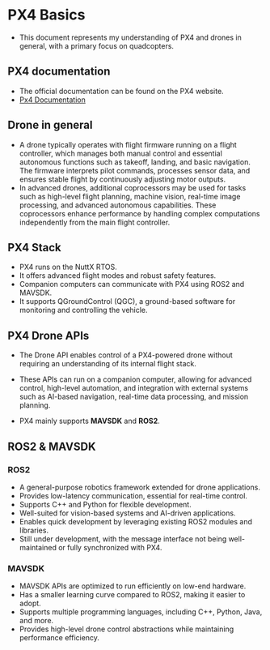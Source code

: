 # PX4 Basics
- This document represents my understanding of PX4 and drones in general, with a primary focus on quadcopters.

## PX4 documentation
- The official documentation can be found on the PX4 website.
- [Px4 Documentation](https://docs.px4.io/main/en/getting_started/px4_basic_concepts.html)

## Drone in general
- A drone typically operates with flight firmware running on a flight controller, which manages both manual control and essential autonomous functions such as takeoff, landing, and basic navigation. The firmware interprets pilot commands, processes sensor data, and ensures stable flight by continuously adjusting motor outputs.
- In advanced drones, additional coprocessors may be used for tasks such as high-level flight planning, machine vision, real-time image processing, and advanced autonomous capabilities. These coprocessors enhance performance by handling complex computations independently from the main flight controller.

## PX4 Stack
- PX4 runs on the NuttX RTOS.  
- It offers advanced flight modes and robust safety features.  
- Companion computers can communicate with PX4 using ROS2 and MAVSDK.  
- It supports QGroundControl (QGC), a ground-based software for monitoring and controlling the vehicle.

## PX4 Drone APIs
- The Drone API enables control of a PX4-powered drone without requiring an understanding of its internal flight stack.  
- These APIs can run on a companion computer, allowing for advanced control, high-level automation, and integration with external systems such as AI-based navigation, real-time data processing, and mission planning.

- PX4 mainly supports **MAVSDK** and **ROS2**. 

## ROS2 & MAVSDK
### ROS2
- A general-purpose robotics framework extended for drone applications.
- Provides low-latency communication, essential for real-time control.
- Supports C++ and Python for flexible development.
- Well-suited for vision-based systems and AI-driven applications.
- Enables quick development by leveraging existing ROS2 modules and libraries.
- Still under development, with the message interface not being well-maintained or fully synchronized with PX4.
### MAVSDK
- MAVSDK APIs are optimized to run efficiently on low-end hardware.
- Has a smaller learning curve compared to ROS2, making it easier to adopt.
- Supports multiple programming languages, including C++, Python, Java, and more.
- Provides high-level drone control abstractions while maintaining performance efficiency.

